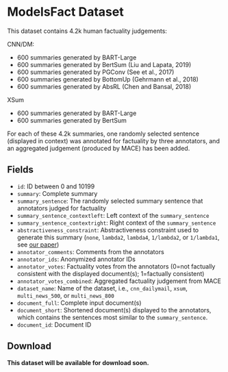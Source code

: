 # ModelsFact Dataset

This dataset contains 4.2k human factuality judgements:

CNN/DM:
 * 600 summaries generated by BART-Large
 * 600 summaries generated by BertSum (Liu and Lapata, 2019)
 * 600 summaries generated by PGConv (See et al., 2017)
 * 600 summaries generated by BottomUp (Gehrmann et al., 2018)
 * 600 summaries generated by AbsRL (Chen and Bansal, 2018)

XSum
 * 600 summaries generated by BART-Large
 * 600 summaries generated by BertSum

For each of these 4.2k summaries, one randomly selected sentence (displayed in context) was annotated for factuality by three annotators, and an aggregated judgement (produced by MACE) has been added.

## Fields

* `id`: ID between 0 and 10199
* `summary`: Complete summary
* `summary_sentence`: The randomly selected summary sentence that annotators judged for factuality
* `summary_sentence_contextleft`: Left context of the `summary_sentence`
* `summary_sentence_contextright`: Right context of the `summary_sentence`
* `abstractiveness_constraint`: Abstractiveness constraint used to generate this summary (`none`, `lambda2`, `lambda4`, `1/lambda2`, or `1/lambda1`, see [our paper](https://arxiv.org/abs/2108.02859))
* `annotator_comments`: Comments from the annotators
* `annotator_ids`: Anonymized annotator IDs
* `annotator_votes`: Factuality votes from the annotators (0=not factually consistent with the displayed document(s); 1=factually consistent)
* `annotator_votes_combined`: Aggregated factuality judgement from MACE
* `dataset_name`: Name of the dataset, i.e., `cnn_dailymail`, `xsum`, `multi_news_500`, or `multi_news_800`
* `document_full`: Complete input document(s) 
* `document_short`: Shortened document(s) displayed to the annotators, which contains the sentences most similar to the `summary_sentence`.
* `document_id`: Document ID

## Download

**This dataset will be available for download soon.**
